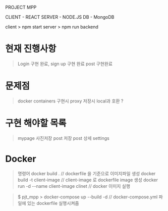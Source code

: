 PROJECT MPP 

CLIENT    - REACT 
SERVER    - NODE.JS
DB        - MongoDB


client > npm start
server > npm run backend

# 현재 진행사항 
> Login 구현 완료,
> sign up 구현 완료
> post 구현완료
> 

# 문제점
> docker containers 구현시 proxy 
> 저장시 local과 호환 ? 

# 구현 해야할 목록 
> mypage 
> 사진저장
> post 저장 
> post 상세 
> settings 

# Docker 
> 명령어
> docker build .  // dockerfile 을 기준으로 이미지파일 생성 
> docker build -t client-image // client-image 로 dockerfile image 생성
> docker run -d --name client-image clinet // docker 이미지 실행 

> $ pjt_mpp > docker-compose up --build -d  // docker-compose.yml 파일에 있는 dockerfile 실행시켜줌 
